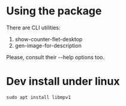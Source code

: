 # Using the package

There are CLI utilities:
    
1. show-counter-flet-desktop
2. gen-image-for-description

Please, consult their --help options too.

# Dev install under linux 

```commandline
sudo apt install libmpv1
```
